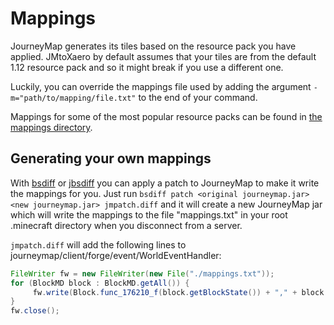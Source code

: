 # Mappings

JourneyMap generates its tiles based on the resource pack you have applied. 
JMtoXaero by default assumes that your tiles are from the default 1.12 resource pack and so it might break if you use a different one.

Luckily, you can override the mappings file used by adding the argument `-m="path/to/mapping/file.txt"` to the end of your command.

Mappings for some of the most popular resource packs can be found in [the mappings directory](./mappings).

## Generating your own mappings
With [bsdiff](https://github.com/mendsley/bsdiff) or [jbsdiff](https://github.com/malensek/jbsdiff) you can apply a patch to JourneyMap to make it write the mappings for you.
Just run `bsdiff patch <original journeymap.jar> <new journeymap.jar> jmpatch.diff` and it will create a new JourneyMap jar which will write the mappings to the file "mappings.txt" in your root .minecraft directory when you disconnect from a server.

`jmpatch.diff` will add the following lines to journeymap/client/forge/event/WorldEventHandler:

```java
FileWriter fw = new FileWriter(new File("./mappings.txt"));
for (BlockMD block : BlockMD.getAll()) {
     fw.write(Block.func_176210_f(block.getBlockState()) + "," + block.getTextureColor() + "\n");
}
fw.close();
```